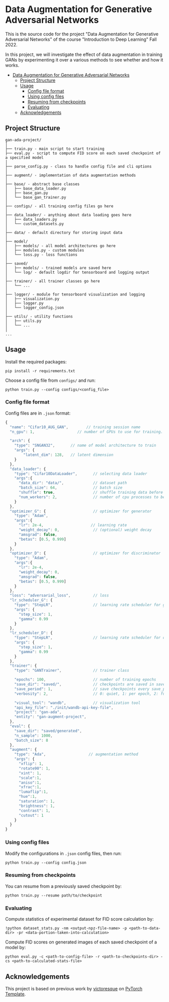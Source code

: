 # Data Augmentation for Generative Adversarial Networks

This is the source code for the project "Data Augmentation for Generative Adversarial Networks" of the course "Introduction to Deep Learning" Fall 2022.

In this project, we will investigate the effect of data augmentation in training GANs
by experimenting it over a various methods to see whether and how it works.

<!-- @import "[TOC]" {cmd="toc" depthFrom=1 depthTo=6 ordere  dList=false} -->

<!-- code_chunk_output -->

- [Data Augmentation for Generative Adversarial Networks](#data-augmentation-for-generative-adversarial-networks)
  - [Project Structure](#project-structure)
  - [Usage](#usage)
    - [Config file format](#config-file-format)
    - [Using config files](#using-config-files)
    - [Resuming from checkpoints](#resuming-from-checkpoints)
    - [Evaluating](#evaluating)
  - [Acknowledgements](#acknowledgements)

<!-- /code_chunk_output -->

## Project Structure

```
gan-ada-project/
│
├── train.py - main script to start training
├── eval.py - script to compute FID score on each saved checkpoint of a specified model
│
├── parse_config.py - class to handle config file and cli options
│
├── augment/ - implementation of data augmentation methods
│
├── base/ - abstract base classes
│   ├── base_data_loader.py
│   ├── base_gan.py
│   └── base_gan_trainer.py
│
├── configs/ - all training config files go here
│
├── data_loader/ - anything about data loading goes here
│   ├── data_loaders.py
│   └── custom_datasets.py
│
├── data/ - default directory for storing input data
│
├── model/
│   ├── models/ - all model architectures go here
│   ├── modules.py - custom modules
│   └── loss.py - loss functions
│
├── saved/
│   ├── models/ - trained models are saved here
│   └── log/ - default logdir for tensorboard and logging output
│
├── trainer/ - all trainer classes go here
│   └── ...
│
├── logger/ - module for tensorboard visualization and logging
│   ├── visualization.py
│   ├── logger.py
│   └── logger_config.json
│
├── utils/ - utility functions
│   ├── utils.py
│   └── ...
│
...
```

## Usage

Install the required packages:

```
pip install -r requirements.txt
```

Choose a config file from `configs/` and run:

```
python train.py --config configs/<config_file>
```

### Config file format

Config files are in `.json` format:

```javascript
{
  "name": "Cifar10_AUG_GAN",        // training session name
  "n_gpu": 1,                   // number of GPUs to use for training.

  "arch": {
    "type": "SNGAN32",       // name of model architecture to train
    "args": {
        "latent_dim": 128,   // latent dimension
    }
  },
  "data_loader": {
    "type": "Cifar10DataLoader",       // selecting data loader
    "args":{
      "data_dir": "data/",             // dataset path
      "batch_size": 64,                // batch size
      "shuffle": true,                 // shuffle training data before splitting
      "num_workers": 2,                // number of cpu processes to be used for data loading
    }
  },
  "optimizer_G": {                     // optimizer for generator
    "type": "Adam",
    "args":{
      "lr": 2e-4,                     // learning rate
      "weight_decay": 0,               // (optional) weight decay
      "amsgrad": false,
      "betas": [0.5, 0.999]
    }
  },
  "optimizer_D": {                     // optimizer for discriminator
    "type": "Adam",
    "args":{
      "lr": 2e-4,
      "weight_decay": 0,
      "amsgrad": false,
      "betas": [0.5, 0.999]
    }
  },
  "loss": "adversarial_loss",          // loss
  "lr_scheduler_G": {
    "type": "StepLR",                  // learning rate scheduler for generator
    "args": {
      "step_size": 1,
      "gamma": 0.99
    }
  },
  "lr_scheduler_D": {
    "type": "StepLR",                  // learning rate scheduler for discriminator
    "args": {
      "step_size": 1,
      "gamma": 0.99
    }
  },
  "trainer": {
    "type": "GANTrainer",              // trainer class

    "epochs": 100,                     // number of training epochs
    "save_dir": "saved/",              // checkpoints are saved in save_dir/models/name
    "save_period": 1,                  // save checkpoints every save_period epochs
    "verbosity": 2,                    // 0: quiet, 1: per epoch, 2: full

    "visual_tool": "wandb",            // visualization tool
    "api_key_file": "./init/wandb-api-key-file",
    "project": "gan-ada",
    "entity": "gan-augment-project",
  },
  "eval": {
    "save_dir": "saved/generated",
    "n_sample": 1000,
    "batch_size": 8
  },
  "augment": {
    "type": "Ada",                   // augmentation method
    "args": {
      "xflip": 1,
      "rotate90": 1,
      "xint": 1,
      "scale":1,
      "aniso":1,
      "xfrac":1,
      "lumaflip":1,
      "hue":1,
      "saturation": 1,
      "brightness": 1,
      "contrast": 1,
      "cutout": 1
    }
  }
}
```

### Using config files

Modify the configurations in `.json` config files, then run:

```
python train.py --config config.json
```

### Resuming from checkpoints

You can resume from a previously saved checkpoint by:

```
python train.py --resume path/to/checkpoint
```

### Evaluating

Compute statistics of experimental dataset for FID score calculation by:

```
!python dataset_stats.py -nm <output-npz-file-name> -p <path-to-data-dir> -pr <data-portion-taken-into-calculation>
```

Compute FID scores on generated images of each saved checkpoint of a model by:

```
python eval.py -c <path-to-config-file> -r <path-to-checkpoints-dir> -cs <path-to-calculated-stats-file>
```

## Acknowledgements

This project is based on previous work by [victoresque](https://github.com/victoresque) on [PyTorch Template](https://github.com/victoresque/pytorch-template).
